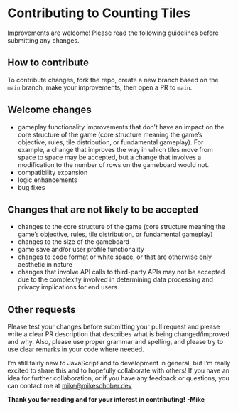 # Contributing to Counting Tiles

Improvements are welcome! Please read the following guidelines before submitting any changes.

## How to contribute
To contribute changes, fork the repo, create a new branch based on the `main` branch, make your improvements, then open a PR to `main`.

## Welcome changes
- gameplay functionality improvements that don’t have an impact on the core structure of the game (core structure meaning the game’s objective, rules, tile distribution, or fundamental gameplay). For example, a change that improves the way in which tiles move from space to space may be accepted, but a change that involves a modification to the number of rows on the gameboard would not.
- compatibility expansion
- logic enhancements
- bug fixes

## Changes that are not likely to be accepted
- changes to the core structure of the game (core structure meaning the game’s objective, rules, tile distribution, or fundamental gameplay)
- changes to the size of the gameboard
- game save and/or user profile functionality
- changes to code format or white space, or that are otherwise only aesthetic in nature
- changes that involve API calls to third-party APIs may not be accepted due to the complexity involved in determining data processing and privacy implications for end users

## Other requests
Please test your changes before submitting your pull request and please write a clear PR description that describes what is being changed/improved and why. Also, please use proper grammar and spelling, and please try to use clear remarks in your code where needed.

I’m still fairly new to JavaScript and to development in general, but I’m really excited to share this and to hopefully collaborate with others! If you have an idea for further collaboration, or if you have any feedback or questions, you can contact me at mike@mikeschober.dev

**Thank you for reading and for your interest in contributing!**
**-Mike**
